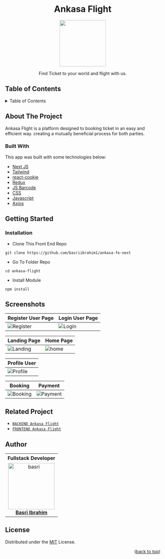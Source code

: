 <h1 align="center">Ankasa Flight</h1>

<p align="center">
  <img height="150" src="https://github.com/basriibrahim1/ankasa-fe-next/blob/main/src/assets/logo.png"  />
</p>
 <p align="center">
    Find Ticket to your world and flight with us.
  </p>

<!-- TABLE OF CONTENTS -->

## Table of Contents

<details>
  <summary>Table of Contents</summary>
  <ol>
    <li>
      <a href="#about-the-project">About The Project</a>
      <ul>
        <li><a href="#built-with">Built with</a></li>
      </ul>
    </li>
    <li>
      <a href="#getting-started">Getting Started</a>
      <ul>
        <li><a href="#installation">Installation</a></li>
      </ul>
    </li>
    <li><a href="#screenshots">Screenshots</a></li>
    <li><a href="#related-project">Related Project</a></li>
    <li><a href="#our-team">Our Team</a></li>
    <li><a href="#license">License</a></li>
  </ol>
</details>

## About The Project

Ankasa Flight is a platform designed to booking ticket in an easy and efficient way. creating a mutually beneficial process for both parties.

### Built With

This app was built with some technologies below:

- [Next JS](https://nextjs.org/)
- [Tailwind](https://tailwindcss.com/)
- [react-cookie](https://www.npmjs.com/package/react-cookie)
- [Redux](https://www.npmjs.com/package/redux)
- [JS Barcode](https://lindell.me/JsBarcode/)
- [CSS](https://developer.mozilla.org/en-US/docs/Web/CSS?retiredLocale=id)
- [Javascript](https://www.javascript.com/)
- [Axios](https://axios-http.com/)

<!-- GETTING STARTED -->

## Getting Started

### Installation

- Clone This Front End Repo

```
git clone https://github.com/basriibrahim1/ankasa-fe-next
```

- Go To Folder Repo

```
cd ankasa-flight
```

- Install Module

```
npm install
```

## Screenshots

|Register User Page| Login User Page | 
| ------------ | ------------|
![Register](https://github.com/basriibrahim1/pew-world-fe/blob/main/src/ss/register.PNG "Register Pekerja Page") | ![Login](https://github.com/basriibrahim1/pew-world-fe/blob/main/src/ss/login.PNG "Login Page")
                                                                        
| Landing Page | Home Page |
| ------------- | ------------- |
| ![Landing](https://github.com/basriibrahim1/pew-world-fe/blob/main/src/ss/landing.PNG) | ![home](https://github.com/basriibrahim1/pew-world-fe/blob/main/src/ss/home.PNG) |

| Profile User | 
| ------------- |
| ![Profile](https://github.com/basriibrahim1/pew-world-fe/blob/main/src/ss/profile.PNG)

| Booking | Payment |
| ------------- | ------------- |
| ![Booking](https://github.com/basriibrahim1/pew-world-fe/blob/main/src/ss/booking.PNG) | ![Payment](https://github.com/basriibrahim1/pew-world-fe/blob/main/src/ss/payment.PNG) |


## Related Project

- [`BACKEND Ankasa Flight`](https://github.com/basriibrahim1/ankasa-backend)
- [`FRONTEND Ankasa Flight`](https://github.com/basriibrahim1/ankasa-fe-next)


## Author

<center>
  <table>
    <tr>
      <th>Fullstack Developer</th>
    </tr>
    <tr>
      <td align="center">
        <a href="https://github.com/basriibrahim1/">
          <img width="150" style="background-size: contain;" src="https://avatars.githubusercontent.com/u/122788929?v=4" alt="basri"><br/>
          <b>Basri Ibrahim</b>
        </a>
      </td>
    </tr>
  </table>
</center>

## License

Distributed under the [MIT](/LICENSE) License.

<p align="right">(<a href="#top">back to top</a>)</p>
